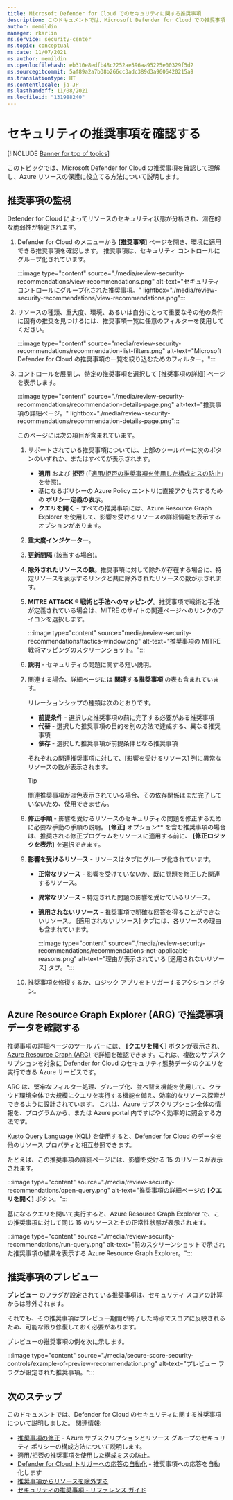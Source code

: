 ```yaml
---
title: Microsoft Defender for Cloud でのセキュリティに関する推奨事項
description: このドキュメントでは、Microsoft Defender for Cloud での推奨事項に従って Azure のリソースを保護し、セキュリティ ポリシーを使用してコンプライアンスを順守する方法について説明します。
author: memildin
manager: rkarlin
ms.service: security-center
ms.topic: conceptual
ms.date: 11/07/2021
ms.author: memildin
ms.openlocfilehash: eb310e8edfb48c2252ae596aa95225e00329f5d2
ms.sourcegitcommit: 5af89a2a7b38b266cc3adc389d3a9606420215a9
ms.translationtype: HT
ms.contentlocale: ja-JP
ms.lasthandoff: 11/08/2021
ms.locfileid: "131988240"
---
```

# <a name="review-your-security-recommendations"></a>セキュリティの推奨事項を確認する

[!INCLUDE [Banner for top of topics](./includes/banner.md)]

このトピックでは、Microsoft Defender for Cloud の推奨事項を確認して理解し、Azure リソースの保護に役立てる方法について説明します。

## <a name="monitor-recommendations"></a>推奨事項の監視<a name="monitor-recommendations"></a>

Defender for Cloud によってリソースのセキュリティ状態が分析され、潜在的な脆弱性が特定されます。 

1. Defender for Cloud のメニューから **[推奨事項]** ページを開き、環境に適用できる推奨事項を確認します。 推奨事項は、セキュリティ コントロールにグループ化されています。

    :::image type="content" source="./media/review-security-recommendations/view-recommendations.png" alt-text="セキュリティ コントロールにグループ化された推奨事項。" lightbox="./media/review-security-recommendations/view-recommendations.png":::

1. リソースの種類、重大度、環境、あるいは自分にとって重要なその他の条件に固有の推奨を見つけるには、推奨事項一覧に任意のフィルターを使用してください。

    :::image type="content" source="media/review-security-recommendations/recommendation-list-filters.png" alt-text="Microsoft Defender for Cloud の推奨事項の一覧を絞り込むためのフィルター。":::

1. コントロールを展開し、特定の推奨事項を選択して [推奨事項の詳細] ページを表示します。

    :::image type="content" source="./media/review-security-recommendations/recommendation-details-page.png" alt-text="推奨事項の詳細ページ。" lightbox="./media/review-security-recommendations/recommendation-details-page.png":::

    このページには次の項目が含まれています。

    1. サポートされている推奨事項については、上部のツールバーに次のボタンのいずれか、またはすべてが表示されます。
        - **適用** および **拒否** (「[適用/拒否の推奨事項を使用した構成ミスの防止](prevent-misconfigurations.md)」を参照)。
        - 基になるポリシーの Azure Policy エントリに直接アクセスするための **ポリシー定義の表示**。
        - **クエリを開く** - すべての推奨事項には、Azure Resource Graph Explorer を使用して、影響を受けるリソースの詳細情報を表示するオプションがあります。
    1. **重大度インジケーター**。
    1. **更新間隔** (該当する場合)。
    1. **除外されたリソースの数**。推奨事項に対して除外が存在する場合に、特定リソースを表示するリンクと共に除外されたリソースの数が示されます。
    1. **MITRE ATT&CK ® 戦術と手法へのマッピング**。推奨事項で戦術と手法が定義されている場合は、MITRE のサイトの関連ページへのリンクのアイコンを選択します。 

        :::image type="content" source="media/review-security-recommendations/tactics-window.png" alt-text="推奨事項の MITRE 戦術マッピングのスクリーンショット。":::

    1. **説明** - セキュリティの問題に関する短い説明。
    1. 関連する場合、詳細ページには **関連する推奨事項** の表も含まれています。

        リレーションシップの種類は次のとおりです。

        - **前提条件** - 選択した推奨事項の前に完了する必要がある推奨事項
        - **代替** - 選択した推奨事項の目的を別の方法で達成する、異なる推奨事項
        - **依存** - 選択した推奨事項が前提条件となる推奨事項

        それぞれの関連推奨事項に対して、[影響を受けるリソース] 列に異常なリソースの数が表示されます。

        > [!TIP]
        > 関連推奨事項が淡色表示されている場合、その依存関係はまだ完了していないため、使用できません。

    1. **修正手順** - 影響を受けるリソースのセキュリティの問題を修正するために必要な手動の手順の説明。 **[修正]** オプション** を含む推奨事項の場合は、推奨される修正プログラムをリソースに適用する前に、 **[修正ロジックを表示]** を選択できます。

    1. **影響を受けるリソース** - リソースはタブにグループ化されています。
        - **正常なリソース** - 影響を受けていないか、既に問題を修正した関連するリソース。
        - **異常なリソース** – 特定された問題の影響を受けているリソース。
        - **適用されないリソース** – 推奨事項で明確な回答を得ることができないリソース。 [適用されないリソース] タブには、各リソースの理由も含まれています。 

            :::image type="content" source="./media/review-security-recommendations/recommendations-not-applicable-reasons.png" alt-text="理由が表示されている [適用されないリソース] タブ。":::
    1. 推奨事項を修復するか、ロジック アプリをトリガーするアクション ボタン。

## <a name="review-recommendation-data-in-azure-resource-graph-explorer-arg"></a>Azure Resource Graph Explorer (ARG) で推奨事項データを確認する

推奨事項の詳細ページのツール バーには、 **[クエリを開く]** ボタンが表示され、[Azure Resource Graph (ARG)](../governance/resource-graph/index.yml) で詳細を確認できます。これは、複数のサブスクリプションを対象に Defender for Cloud のセキュリティ態勢データのクエリを実行できる Azure サービスです。

ARG は、堅牢なフィルター処理、グループ化、並べ替え機能を使用して、クラウド環境全体で大規模にクエリを実行する機能を備え、効率的なリソース探索ができるように設計されています。 これは、Azure サブスクリプション全体の情報を、プログラムから、または Azure portal 内ですばやく効率的に照会する方法です。

[Kusto Query Language (KQL)](/azure/data-explorer/kusto/query/) を使用すると、Defender for Cloud のデータを他のリソース プロパティと相互参照できます。

たとえば、この推奨事項の詳細ページには、影響を受ける 15 のリソースが表示されます。

:::image type="content" source="./media/review-security-recommendations/open-query.png" alt-text="推奨事項の詳細ページの **[クエリを開く]** ボタン。":::

基になるクエリを開いて実行すると、Azure Resource Graph Explorer で、この推奨事項に対して同じ 15 のリソースとその正常性状態が表示されます。 

:::image type="content" source="./media/review-security-recommendations/run-query.png" alt-text="前のスクリーンショットで示された推奨事項の結果を表示する Azure Resource Graph Explorer。":::

## <a name="preview-recommendations"></a>推奨事項のプレビュー

**プレビュー** のフラグが設定されている推奨事項は、セキュリティ スコアの計算からは除外されます。

それでも、その推奨事項はプレビュー期間が終了した時点でスコアに反映されるため、可能な限り修復しておく必要があります。

プレビューの推奨事項の例を次に示します。

:::image type="content" source="./media/secure-score-security-controls/example-of-preview-recommendation.png" alt-text="プレビュー フラグが設定された推奨事項。":::
 
## <a name="next-steps"></a>次のステップ

このドキュメントでは、Defender for Cloud のセキュリティに関する推奨事項について説明しました。 関連情報:

- [推奨事項の修正](implement-security-recommendations.md) - Azure サブスクリプションとリソース グループのセキュリティ ポリシーの構成方法について説明します。
- [適用/拒否の推奨事項を使用した構成ミスの防止](prevent-misconfigurations.md)。
- [Defender for Cloud トリガーへの応答の自動化](workflow-automation.md) - 推奨事項への応答を自動化します
- [推奨事項からリソースを除外する](exempt-resource.md)
- [セキュリティの推奨事項 - リファレンス ガイド](recommendations-reference.md)
